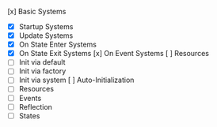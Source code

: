 [x] Basic Systems
- [x] Startup Systems
- [x] Update Systems
- [x] On State Enter Systems
- [x] On State Exit Systems
[x] On Event Systems
[ ] Resources
- [ ] Init via default
- [ ] Init via factory
- [ ] Init via system
[ ] Auto-Initialization
- [ ] Resources
- [ ] Events
- [ ] Reflection
- [ ] States
